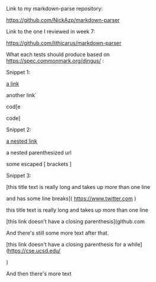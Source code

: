 Link to my markdown-parse repository: 

https://github.com/NickAzp/markdown-parser

Link to the one I reviewed in week 7:

https://github.com/lithicarus/markdown-parser

What each tests should produce based on https://spec.commonmark.org/dingus/ :

  Snippet 1:
  
  [a link](url.com)

  another link`

  cod[e

  code]
  
  Snippet 2:
  
  [a nested link](b.com)

  a nested parenthesized url

  some escaped [ brackets ]
  
  Snippet 3:
  
  [this title text is really long and takes up more than one line

  and has some line breaks]( https://www.twitter.com )

  this title text is really long and takes up more than one line

  [this link doesn't have a closing parenthesis](github.com

  And there's still some more text after that.

  [this link doesn't have a closing parenthesis for a while](https://cse.ucsd.edu/

  )

  And then there's more text
  
 
